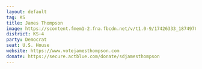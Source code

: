 ```yaml
---
layout: default
tag: KS
title: James Thompson
image: https://scontent.fmem1-2.fna.fbcdn.net/v/t1.0-9/17426333_1874978252785466_7903071822715436316_n.jpg?_nc_cat=0&oh=98e1f7e7120c85a6cc6d3064a1265115&oe=5C625A1C
district: KS-4
party: Democrat
seat: U.S. House 
website: https://www.votejamesthompson.com
donate: https://secure.actblue.com/donate/sdjamesthompson
---
```

